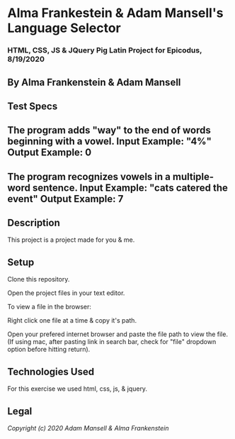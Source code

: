 # Alma Frankestein & Adam Mansell's Language Selector

### HTML, CSS, JS & JQuery Pig Latin Project for Epicodus, 8/19/2020

## **By Alma Frankenstein & Adam Mansell**


## Test Specs

The program adds "way" to the end of words beginning with a vowel.
Input Example: "4%"
Output Example: 0
-----------------------------------------------------------------------------
The program recognizes vowels in a multiple-word sentence.
Input Example: "cats catered the event"
Output Example: 7
----------------------------------------------------------


## Description
This project is a project made for you & me.

## Setup
Clone this repository.

Open the project files in your text editor.

To view a file in the browser:

Right click one file at a time & copy it's path.

Open your prefered internet browser and paste the file path to view the file.
(If using mac, after pasting link in search bar, check for "file" dropdown option before hitting return).

## Technologies Used
For this exercise we used html, css, js, & jquery.

## Legal
_Copyright (c) 2020 Adam Mansell & Alma Frankenstein_

